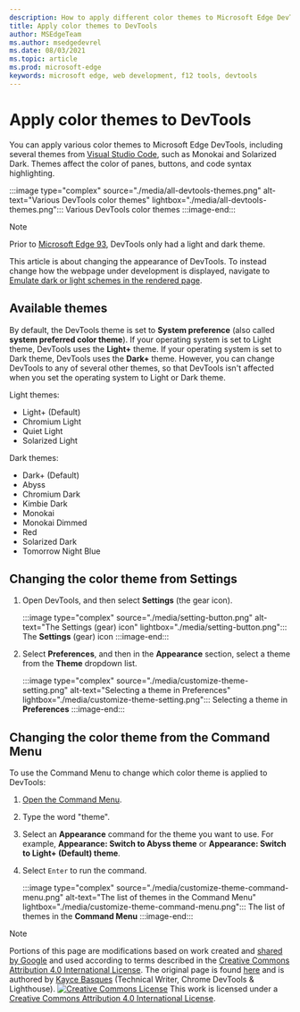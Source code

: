 ```yaml
---
description: How to apply different color themes to Microsoft Edge DevTools.
title: Apply color themes to DevTools
author: MSEdgeTeam
ms.author: msedgedevrel
ms.date: 08/03/2021
ms.topic: article
ms.prod: microsoft-edge
keywords: microsoft edge, web development, f12 tools, devtools
---
```

<!-- Copyright Kayce Basques
   Licensed under the Apache License, Version 2.0 (the "License");
   you may not use this file except in compliance with the License.
   You may obtain a copy of the License at
       https://www.apache.org/licenses/LICENSE-2.0
   Unless required by applicable law or agreed to in writing, software
   distributed under the License is distributed on an "AS IS" BASIS,
   WITHOUT WARRANTIES OR CONDITIONS OF ANY KIND, either express or implied.
   See the License for the specific language governing permissions and
   limitations under the License.  -->
# Apply color themes to DevTools

You can apply various color themes to Microsoft Edge DevTools, including several themes from [Visual Studio Code](https://code.visualstudio.com), such as Monokai and Solarized Dark.  Themes affect the color of panes, buttons, and code syntax highlighting.

:::image type="complex" source="./media/all-devtools-themes.png" alt-text="Various DevTools color themes" lightbox="./media/all-devtools-themes.png":::
   Various DevTools color themes
:::image-end:::

> [!NOTE]
> Prior to [Microsoft Edge 93](../whats-new/2021/07/devtools.md), DevTools only had a light and dark theme.

This article is about changing the appearance of DevTools.  To instead change how the webpage under development is displayed, navigate to [Emulate dark or light schemes in the rendered page](../accessibility/preferred-color-scheme-simulation.md).


<!-- ====================================================================== -->
## Available themes

By default, the DevTools theme is set to **System preference** (also called **system preferred color theme**).  If your operating system is set to Light theme, DevTools uses the **Light+** theme.  If your operating system is set to Dark theme, DevTools uses the **Dark+** theme.  However, you can change DevTools to any of several other themes, so that DevTools isn't affected when you set the operating system to Light or Dark theme.

Light themes:
- Light+ (Default)
- Chromium Light
- Quiet Light
- Solarized Light

Dark themes:
- Dark+ (Default)
- Abyss
- Chromium Dark
- Kimbie Dark
- Monokai
- Monokai Dimmed
- Red
- Solarized Dark
- Tomorrow Night Blue


<!-- ====================================================================== -->
## Changing the color theme from Settings

1.  Open DevTools, and then select **Settings** (the gear icon).

    :::image type="complex" source="./media/setting-button.png" alt-text="The Settings (gear) icon" lightbox="./media/setting-button.png":::
       The **Settings** (gear) icon
    :::image-end:::

1.  Select **Preferences**, and then in the **Appearance** section, select a theme from the **Theme** dropdown list.

    :::image type="complex" source="./media/customize-theme-setting.png" alt-text="Selecting a theme in Preferences" lightbox="./media/customize-theme-setting.png":::
       Selecting a theme in **Preferences**
    :::image-end:::


<!-- ====================================================================== -->
## Changing the color theme from the Command Menu

To use the Command Menu to change which color theme is applied to DevTools:

1.  [Open the Command Menu](../command-menu/index.md).
1.  Type the word "theme".
1.  Select an **Appearance** command for the theme you want to use.  For example, **Appearance: Switch to Abyss theme** or **Appearance: Switch to Light+ (Default) theme**.
1.  Select `Enter` to run the command.

    :::image type="complex" source="./media/customize-theme-command-menu.png" alt-text="The list of themes in the Command Menu" lightbox="./media/customize-theme-command-menu.png":::
       The list of themes in the **Command Menu**
    :::image-end:::


<!-- ====================================================================== -->
<!-- links -->
[DevtoolsCommandMenu]: ../command-menu/index.md "Command Menu | Microsoft Docs"
[WhatsNew93]: ../whats-new/2021/07/devtools.md "What's New In DevTools (Microsoft Edge 93) | Microsoft Docs"
[VSCode]: https://code.visualstudio.com
[AccessibilityPreferredColorSchemeSimulation]: ../accessibility/preferred-color-scheme-simulation.md "Emulate dark or light schemes in the rendered page | Microsoft Docs"

[CCA4IL]: https://creativecommons.org/licenses/by/4.0
[CCby4Image]: https://i.creativecommons.org/l/by/4.0/88x31.png
[GoogleSitePolicies]: https://developers.google.com/terms/site-policies
[KayceBasques]: https://developers.google.com/web/resources/contributors#kayce-basques


<!-- ====================================================================== -->
> [!NOTE]
> Portions of this page are modifications based on work created and [shared by Google](https://developers.google.com/terms/site-policies) and used according to terms described in the [Creative Commons Attribution 4.0 International License](https://creativecommons.org/licenses/by/4.0).
> The original page is found [here](https://developers.google.com/web/tools/chrome-devtools/customize/dark-theme) and is authored by [Kayce Basques](https://developers.google.com/web/resources/contributors#kayce-basques) (Technical Writer, Chrome DevTools \& Lighthouse).
[![Creative Commons License](https://i.creativecommons.org/l/by/4.0/88x31.png)](https://creativecommons.org/licenses/by/4.0)
This work is licensed under a [Creative Commons Attribution 4.0 International License](https://creativecommons.org/licenses/by/4.0).
